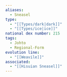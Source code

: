 ```yaml
---
aliases:
  - Sneasel
type:
  - "[[Types/dark|dark]]"
  - "[[Types/ice|ice]]"
national dex number: 215
tags:
  - Johto
  - Regional-Form
evolution line:
  - "[[Weavile]]"
associated:
  - "[[Hisuian Sneasel]]"
---
```

